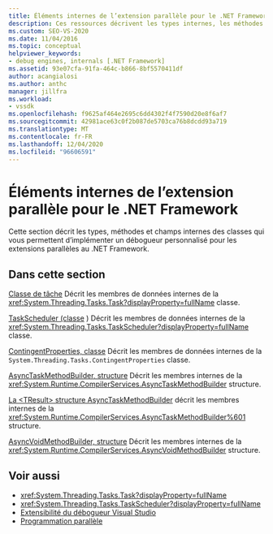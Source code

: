 ```yaml
---
title: Éléments internes de l’extension parallèle pour le .NET Framework | Microsoft Docs
description: Ces ressources décrivent les types internes, les méthodes et les champs de classes utilisés pour implémenter un débogueur personnalisé pour les extensions parallèles au .NET Framework.
ms.custom: SEO-VS-2020
ms.date: 11/04/2016
ms.topic: conceptual
helpviewer_keywords:
- debug engines, internals [.NET Framework]
ms.assetid: 93e07cfa-91fa-464c-b866-8bf5570411df
author: acangialosi
ms.author: anthc
manager: jillfra
ms.workload:
- vssdk
ms.openlocfilehash: f9625af464e2695c6dd4302f4f7590d20e8f6af7
ms.sourcegitcommit: 42981ace63c0f2b087de5703ca76b8dcdd93a719
ms.translationtype: MT
ms.contentlocale: fr-FR
ms.lasthandoff: 12/04/2020
ms.locfileid: "96606591"
---
```

# <a name="parallel-extension-internals-for-the-net-framework"></a>Éléments internes de l’extension parallèle pour le .NET Framework
Cette section décrit les types, méthodes et champs internes des classes qui vous permettent d’implémenter un débogueur personnalisé pour les extensions parallèles au .NET Framework.

## <a name="in-this-section"></a>Dans cette section
 [Classe de tâche](../../extensibility/debugger/task-class-internal-members.md) Décrit les membres de données internes de la <xref:System.Threading.Tasks.Task?displayProperty=fullName> classe.

 [TaskScheduler (classe](../../extensibility/debugger/taskscheduler-class-internal-members.md) ) Décrit les membres de données internes de la <xref:System.Threading.Tasks.TaskScheduler?displayProperty=fullName> classe.

 [ContingentProperties, classe](../../extensibility/debugger/contingentproperties-class-internal-members.md) Décrit les membres de données internes de la `System.Threading.Tasks.ContingentProperties` classe.

 [AsyncTaskMethodBuilder, structure](../../extensibility/debugger/asynctaskmethodbuilder-structure-internal-members.md) Décrit les membres internes de la <xref:System.Runtime.CompilerServices.AsyncTaskMethodBuilder> structure.

 [La \<TResult> structure AsyncTaskMethodBuilder](../../extensibility/debugger/asynctaskmethodbuilder-tresult-structure-internal-members.md) décrit les membres internes de la <xref:System.Runtime.CompilerServices.AsyncTaskMethodBuilder%601> structure.

 [AsyncVoidMethodBuilder, structure](../../extensibility/debugger/asyncvoidmethodbuilder-structure-internal-members.md) Décrit les membres internes de la <xref:System.Runtime.CompilerServices.AsyncVoidMethodBuilder> structure.

## <a name="see-also"></a>Voir aussi
- <xref:System.Threading.Tasks.Task?displayProperty=fullName>
- <xref:System.Threading.Tasks.TaskScheduler?displayProperty=fullName>
- [Extensibilité du débogueur Visual Studio](../../extensibility/debugger/visual-studio-debugger-extensibility.md)
- [Programmation parallèle](/dotnet/standard/parallel-programming/index)
